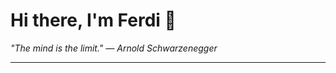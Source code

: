 <h1>Hi there, I'm Ferdi 👋</h1>

<p><em>
  "The mind is the limit." — Arnold Schwarzenegger
</em></p>

---
